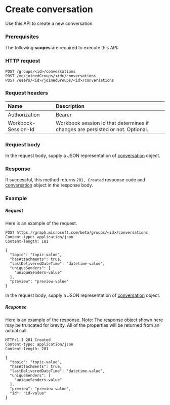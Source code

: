 # Create conversation

Use this API to create a new conversation.
### Prerequisites
The following **scopes** are required to execute this API: 
### HTTP request
<!-- { "blockType": "ignored" } -->
```http
POST /groups/<id>/conversations
POST /me/joinedGroups/<id>/conversations
POST /users/<id>/joinedGroups/<id>/conversations

```
### Request headers
| Name       | Description|
|:---------------|:----------|
| Authorization  | Bearer <code>|
| Workbook-Session-Id  | Workbook session Id that determines if changes are persisted or not. Optional.|

### Request body
In the request body, supply a JSON representation of [conversation](../resources/conversation.md) object.


### Response
If successful, this method returns `201, Created` response code and [conversation](../resources/conversation.md) object in the response body.

### Example
##### Request
Here is an example of the request.
<!-- {
  "blockType": "request",
  "name": "create_conversation_from_group"
}-->
```http
POST https://graph.microsoft.com/beta/groups/<id>/conversations
Content-type: application/json
Content-length: 181

{
  "topic": "topic-value",
  "hasAttachments": true,
  "lastDeliveredDateTime": "datetime-value",
  "uniqueSenders": [
    "uniqueSenders-value"
  ],
  "preview": "preview-value"
}
```
In the request body, supply a JSON representation of [conversation](../resources/conversation.md) object.
##### Response
Here is an example of the response. Note: The response object shown here may be truncated for brevity. All of the properties will be returned from an actual call.
<!-- {
  "blockType": "response",
  "truncated": true,
  "@odata.type": "microsoft.graph.conversation"
} -->
```http
HTTP/1.1 201 Created
Content-type: application/json
Content-length: 201

{
  "topic": "topic-value",
  "hasAttachments": true,
  "lastDeliveredDateTime": "datetime-value",
  "uniqueSenders": [
    "uniqueSenders-value"
  ],
  "preview": "preview-value",
  "id": "id-value"
}
```

<!-- uuid: 8fcb5dbc-d5aa-4681-8e31-b001d5168d79
2015-10-25 14:57:30 UTC -->
<!-- {
  "type": "#page.annotation",
  "description": "Create conversation",
  "keywords": "",
  "section": "documentation",
  "tocPath": ""
}-->